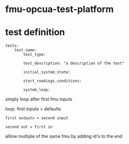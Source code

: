 # fmu-opcua-test-platform



# test definition


    tests:
        test_name:
            test_type: 

            test_description: "a description of the test"

            initial_system_state:

            start_readings_conditions:

            system_loop:

    



simply loop after first fmu inputs

loop:
    first inputs = defaults

    first outputs = second input

    second out = first in



alllow multiple of the same fmu by adding id's to the end

